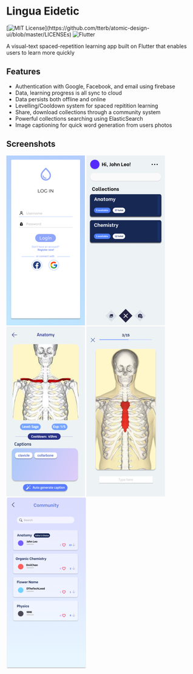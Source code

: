 
# Lingua Eidetic


[![MIT License](https://img.shields.io/apm/l/atomic-design-ui.svg?)](https://github.com/tterb/atomic-design-ui/blob/master/LICENSEs) ![Flutter](https://img.shields.io/badge/-Flutter-46d1fd?style=flat-square&logo=flutter)
  
A visual-text spaced-repetition learning app built on Flutter that enables users to learn more quickly


## Features

- Authentication with Google, Facebook, and email using firebase
- Data, learning progress is all sync to cloud
- Data persists both offline and online
- Levelling/Cooldown system for spaced repitition learning
- Share, download collections through a community system
- Powerful collections searching using ElasticSearch
- Image captioning for quick word generation from users photos

  
## Screenshots

![App Screenshot](./readme/Sign%20In%20Page.png)
![App Screenshot](./readme/HomePage.png)
![App Screenshot](./readme/Card.png)
![App Screenshot](./readme/Take%20test.png)
![App Screenshot](./readme/Community.png)

  